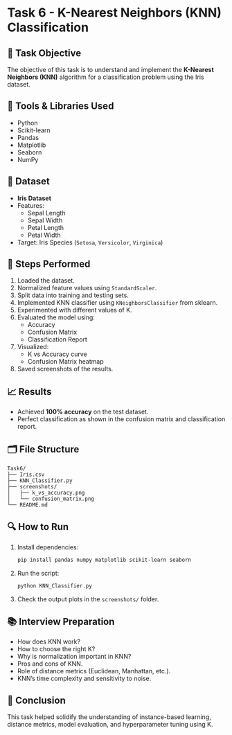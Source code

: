 # Task 6 - K-Nearest Neighbors (KNN) Classification

## 📑 Task Objective
The objective of this task is to understand and implement the **K-Nearest Neighbors (KNN)** algorithm for a classification problem using the Iris dataset.

## 🔧 Tools & Libraries Used
- Python
- Scikit-learn
- Pandas
- Matplotlib
- Seaborn
- NumPy

## 📂 Dataset
- **Iris Dataset**
- Features:
  - Sepal Length
  - Sepal Width
  - Petal Length
  - Petal Width
- Target: Iris Species (`Setosa`, `Versicolor`, `Virginica`)

## 🚀 Steps Performed
1. Loaded the dataset.
2. Normalized feature values using `StandardScaler`.
3. Split data into training and testing sets.
4. Implemented KNN classifier using `KNeighborsClassifier` from sklearn.
5. Experimented with different values of K.
6. Evaluated the model using:
   - Accuracy
   - Confusion Matrix
   - Classification Report
7. Visualized:
   - K vs Accuracy curve
   - Confusion Matrix heatmap
8. Saved screenshots of the results.

## 📈 Results
- Achieved **100% accuracy** on the test dataset.
- Perfect classification as shown in the confusion matrix and classification report.

## 🗂️ File Structure
```
Task6/
├── Iris.csv
├── KNN_Classifier.py
├── screenshots/
│   ├── k_vs_accuracy.png
│   └── confusion_matrix.png
└── README.md
```

## 🔍 How to Run
1. Install dependencies:
   ```bash
   pip install pandas numpy matplotlib scikit-learn seaborn
   ```
2. Run the script:
   ```bash
   python KNN_Classifier.py
   ```
3. Check the output plots in the `screenshots/` folder.

## 📚 Interview Preparation
- How does KNN work?
- How to choose the right K?
- Why is normalization important in KNN?
- Pros and cons of KNN.
- Role of distance metrics (Euclidean, Manhattan, etc.).
- KNN’s time complexity and sensitivity to noise.

## 🏁 Conclusion
This task helped solidify the understanding of instance-based learning, distance metrics, model evaluation, and hyperparameter tuning using K.

